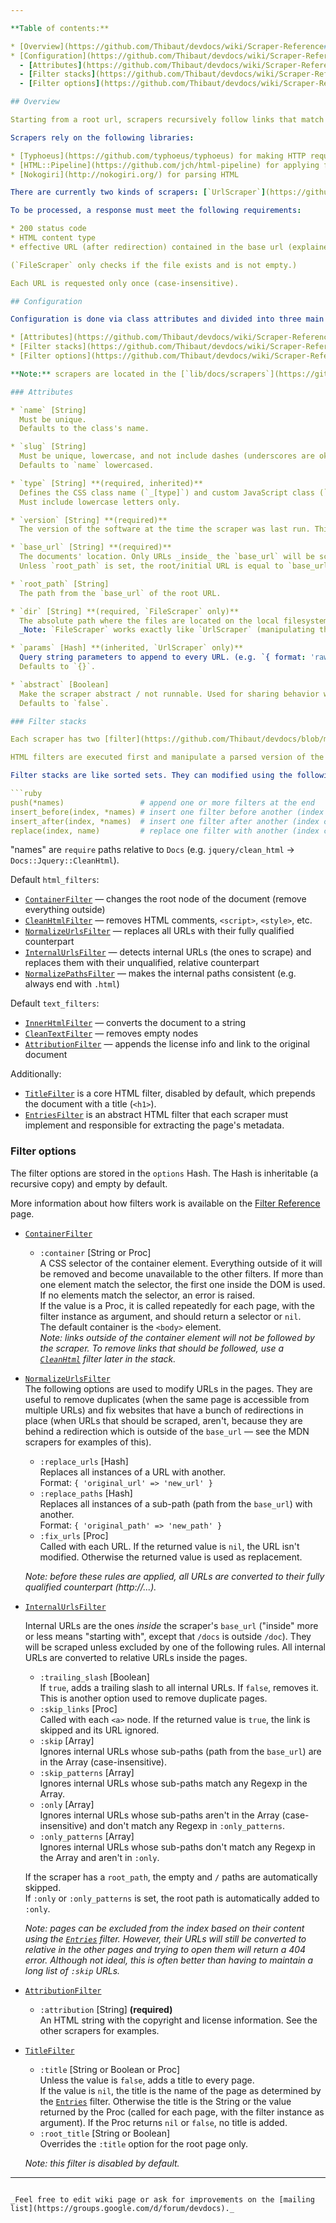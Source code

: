 ```yaml
---

**Table of contents:**

* [Overview](https://github.com/Thibaut/devdocs/wiki/Scraper-Reference#overview)
* [Configuration](https://github.com/Thibaut/devdocs/wiki/Scraper-Reference#configuration)
  - [Attributes](https://github.com/Thibaut/devdocs/wiki/Scraper-Reference#attributes)
  - [Filter stacks](https://github.com/Thibaut/devdocs/wiki/Scraper-Reference#filter-stacks)
  - [Filter options](https://github.com/Thibaut/devdocs/wiki/Scraper-Reference#filter-options)

## Overview

Starting from a root url, scrapers recursively follow links that match a set of rules, passing each valid response through a chain of filters before writing the file on the local filesystem. They also create an index of the pages' metadata (determined by one filter), which is dumped into a JSON file at the end.

Scrapers rely on the following libraries:

* [Typhoeus](https://github.com/typhoeus/typhoeus) for making HTTP requests
* [HTML::Pipeline](https://github.com/jch/html-pipeline) for applying filters
* [Nokogiri](http://nokogiri.org/) for parsing HTML

There are currently two kinds of scrapers: [`UrlScraper`](https://github.com/Thibaut/devdocs/blob/master/lib/docs/core/scrapers/url_scraper.rb) which downloads files via HTTP and [`FileScraper`](https://github.com/Thibaut/devdocs/blob/master/lib/docs/core/scrapers/file_scraper.rb) which reads them from the local filesystem. They function almost identically (both use URLs), except that `FileScraper` substitutes the base url with a local path before reading a file.

To be processed, a response must meet the following requirements:

* 200 status code
* HTML content type
* effective URL (after redirection) contained in the base url (explained below)

(`FileScraper` only checks if the file exists and is not empty.)

Each URL is requested only once (case-insensitive).

## Configuration

Configuration is done via class attributes and divided into three main categories:

* [Attributes](https://github.com/Thibaut/devdocs/wiki/Scraper-Reference#attributes) — essential information such as name, version, url, etc.
* [Filter stacks](https://github.com/Thibaut/devdocs/wiki/Scraper-Reference#filter-stacks) — the list of filters that will be applied to each page.
* [Filter options](https://github.com/Thibaut/devdocs/wiki/Scraper-Reference#filter-options) — the options passed to said filters.

**Note:** scrapers are located in the [`lib/docs/scrapers`](https://github.com/Thibaut/devdocs/tree/master/lib/docs/scrapers/) directory. The class's name must be the [CamelCase](http://api.rubyonrails.org/classes/String.html#method-i-camelize) equivalent of the filename.

### Attributes

* `name` [String]  
  Must be unique.  
  Defaults to the class's name.

* `slug` [String]  
  Must be unique, lowercase, and not include dashes (underscores are ok).  
  Defaults to `name` lowercased.

* `type` [String] **(required, inherited)**  
  Defines the CSS class name (`_[type]`) and custom JavaScript class (`app.views.[Type]Page`) that will be added/loaded on each page. Documentations sharing a similar structure (e.g. generated with the same tool or originating from the same website) should use the same `type` to avoid duplicating the CSS and JS.  
  Must include lowercase letters only.

* `version` [String] **(required)**  
  The version of the software at the time the scraper was last run. This is only informational and doesn't affect the scraper's behavior.

* `base_url` [String] **(required)**  
  The documents' location. Only URLs _inside_ the `base_url` will be scraped. "inside" more or less means "starting with" except that `/docs` is outside `/doc` (but `/doc/` is inside).  
  Unless `root_path` is set, the root/initial URL is equal to `base_url`.

* `root_path` [String]  
  The path from the `base_url` of the root URL.

* `dir` [String] **(required, `FileScraper` only)**  
  The absolute path where the files are located on the local filesystem.  
  _Note: `FileScraper` works exactly like `UrlScraper` (manipulating the same kind of URLs) except that it substitutes `base_url` with `dir` in order to read files instead of making HTTP requests._

* `params` [Hash] **(inherited, `UrlScraper` only)**  
  Query string parameters to append to every URL. (e.g. `{ format: 'raw' }` → `?format=raw`)  
  Defaults to `{}`.

* `abstract` [Boolean]  
  Make the scraper abstract / not runnable. Used for sharing behavior with other scraper classes (e.g. all MDN scrapers inherit from the abstract [`Mdn`](https://github.com/Thibaut/devdocs/blob/master/lib/docs/scrapers/mdn/mdn.rb) class).  
  Defaults to `false`.

### Filter stacks

Each scraper has two [filter](https://github.com/Thibaut/devdocs/blob/master/lib/docs/core/filter.rb) [stacks](https://github.com/Thibaut/devdocs/blob/master/lib/docs/core/filter_stack.rb): `html_filters` and `text_filters`. They are combined into a pipeline (using the [HTML::Pipeline](https://github.com/jch/html-pipeline) library) which causes each filter to hand its output to the next filter's input.

HTML filters are executed first and manipulate a parsed version of the document (a [Nokogiri](http://nokogiri.org/Nokogiri/XML/Node.html) node object), whereas text filters manipulate the document as a string. This separation avoids parsing the document multiple times.

Filter stacks are like sorted sets. They can modified using the following methods:

```ruby
push(*names)                 # append one or more filters at the end
insert_before(index, *names) # insert one filter before another (index can be a name)
insert_after(index, *names)  # insert one filter after another (index can be a name)
replace(index, name)         # replace one filter with another (index can be a name)
```

"names" are `require` paths relative to `Docs` (e.g. `jquery/clean_html` → `Docs::Jquery::CleanHtml`).

Default `html_filters`:

* [`ContainerFilter`](https://github.com/Thibaut/devdocs/blob/master/lib/docs/filters/core/container.rb) — changes the root node of the document (remove everything outside)
* [`CleanHtmlFilter`](https://github.com/Thibaut/devdocs/blob/master/lib/docs/filters/core/clean_html.rb) — removes HTML comments, `<script>`, `<style>`, etc.
* [`NormalizeUrlsFilter`](https://github.com/Thibaut/devdocs/blob/master/lib/docs/filters/core/normalize_urls.rb) — replaces all URLs with their fully qualified counterpart
* [`InternalUrlsFilter`](https://github.com/Thibaut/devdocs/blob/master/lib/docs/filters/core/internal_urls.rb) — detects internal URLs (the ones to scrape) and replaces them with their unqualified, relative counterpart
* [`NormalizePathsFilter`](https://github.com/Thibaut/devdocs/blob/master/lib/docs/filters/core/normalize_paths.rb) — makes the internal paths consistent (e.g. always end with `.html`)

Default `text_filters`:

* [`InnerHtmlFilter`](https://github.com/Thibaut/devdocs/blob/master/lib/docs/filters/core/inner_html.rb) — converts the document to a string
* [`CleanTextFilter`](https://github.com/Thibaut/devdocs/blob/master/lib/docs/filters/core/clean_text.rb) — removes empty nodes
* [`AttributionFilter`](https://github.com/Thibaut/devdocs/blob/master/lib/docs/filters/core/attribution.rb) — appends the license info and link to the original document

Additionally:

* [`TitleFilter`](https://github.com/Thibaut/devdocs/blob/master/lib/docs/filters/core/title.rb) is a core HTML filter, disabled by default, which prepends the document with a title (`<h1>`).
* [`EntriesFilter`](https://github.com/Thibaut/devdocs/blob/master/lib/docs/filters/core/entries.rb) is an abstract HTML filter that each scraper must implement and responsible for extracting the page's metadata.

### Filter options

The filter options are stored in the `options` Hash. The Hash is inheritable (a recursive copy) and empty by default.

More information about how filters work is available on the [Filter Reference](https://github.com/Thibaut/devdocs/wiki/Filter-Reference) page.

* [`ContainerFilter`](https://github.com/Thibaut/devdocs/blob/master/lib/docs/filters/core/container.rb)

  - `:container` [String or Proc]  
    A CSS selector of the container element. Everything outside of it will be removed and become unavailable to the other filters. If more than one element match the selector, the first one inside the DOM is used. If no elements match the selector, an error is raised.  
    If the value is a Proc, it is called repeatedly for each page, with the filter instance as argument, and should return a selector or `nil`.  
    The default container is the `<body>` element.  
    _Note: links outside of the container element will not be followed by the scraper. To remove links that should be followed, use a [`CleanHtml`](https://github.com/Thibaut/devdocs/wiki/Filter-Reference#cleanhtmlfilter) filter later in the stack._

* [`NormalizeUrlsFilter`](https://github.com/Thibaut/devdocs/blob/master/lib/docs/filters/core/normalize_urls.rb)  
  The following options are used to modify URLs in the pages. They are useful to remove duplicates (when the same page is accessible from multiple URLs) and fix websites that have a bunch of redirections in place (when URLs that should be scraped, aren't, because they are behind a redirection which is outside of the `base_url` — see the MDN scrapers for examples of this).
  
  - `:replace_urls` [Hash]  
    Replaces all instances of a URL with another.  
    Format: `{ 'original_url' => 'new_url' }`
  - `:replace_paths` [Hash]  
    Replaces all instances of a sub-path (path from the `base_url`) with another.  
    Format: `{ 'original_path' => 'new_path' }`
  - `:fix_urls` [Proc]  
    Called with each URL. If the returned value is `nil`, the URL isn't modified. Otherwise the returned value is used as replacement.
    
  _Note: before these rules are applied, all URLs are converted to their fully qualified counterpart (http://...)._

* [`InternalUrlsFilter`](https://github.com/Thibaut/devdocs/blob/master/lib/docs/filters/core/internal_urls.rb)

  Internal URLs are the ones _inside_ the scraper's `base_url` ("inside" more or less means "starting with", except that `/docs` is outside `/doc`). They will be scraped unless excluded by one of the following rules. All internal URLs are converted to relative URLs inside the pages.

  - `:trailing_slash` [Boolean]  
    If `true`, adds a trailing slash to all internal URLs. If `false`, removes it.  
    This is another option used to remove duplicate pages.
  - `:skip_links` [Proc]  
    Called with each `<a>` node. If the returned value is `true`, the link is skipped and its URL ignored.
  - `:skip` [Array]  
    Ignores internal URLs whose sub-paths (path from the `base_url`) are in the Array (case-insensitive).
  - `:skip_patterns` [Array]  
    Ignores internal URLs whose sub-paths match any Regexp in the Array.
  - `:only` [Array]  
    Ignores internal URLs whose sub-paths aren't in the Array (case-insensitive) and don't match any Regexp in `:only_patterns`.
  - `:only_patterns` [Array]  
    Ignores internal URLs whose sub-paths don't match any Regexp in the Array and aren't in `:only`.

  If the scraper has a `root_path`, the empty and `/` paths are automatically skipped.  
  If `:only` or `:only_patterns` is set, the root path is automatically added to `:only`.

  _Note: pages can be excluded from the index based on their content using the [`Entries`](https://github.com/Thibaut/devdocs/wiki/Filter-Reference#entriesfilter) filter. However, their URLs will still be converted to relative in the other pages and trying to open them will return a 404 error. Although not ideal, this is often better than having to maintain a long list of `:skip` URLs._

* [`AttributionFilter`](https://github.com/Thibaut/devdocs/blob/master/lib/docs/filters/core/attribution.rb)

  - `:attribution` [String] **(required)**  
    An HTML string with the copyright and license information. See the other scrapers for examples.

* [`TitleFilter`](https://github.com/Thibaut/devdocs/blob/master/lib/docs/filters/core/title.rb)

  - `:title` [String or Boolean or Proc]  
    Unless the value is `false`, adds a title to every page.  
    If the value is `nil`, the title is the name of the page as determined by the [`Entries`](https://github.com/Thibaut/devdocs/wiki/Filter-Reference#entriesfilter) filter. Otherwise the title is the String or the value returned by the Proc (called for each page, with the filter instance as argument). If the Proc returns `nil` or `false`, no title is added.
  - `:root_title` [String or Boolean]  
    Overrides the `:title` option for the root page only.

  _Note: this filter is disabled by default._

---
```

_Feel free to edit wiki page or ask for improvements on the [mailing list](https://groups.google.com/d/forum/devdocs)._